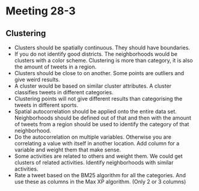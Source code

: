 # Meeting 28-3

## Clustering
- Clusters should be spatially continuous. They should have boundaries.
- If you do not identify good districts. The neighborhoods would be clusters 
with a color scheme. Clustering is more than category, it is also the amount of 
tweets in a region. 
- Clusters should be close to on another. Some points are outliers and give 
weird results.
- A cluster would be based on similar cluster attributes. A cluster classifies 
tweets in different categories.
- Clustering points will not give different results than categorising the 
tweets in different sports.
- Spatial autocorrelation should be applied onto the entire data set. 
Neighborhoods should be defined out of that and then with the amount of tweets 
from a region should be used to identify the category of that neighborhood.
- Do the autocorrelation on multiple variables. Otherwise you are correlating 
a value with itself in another location. Add column for a variable and weight 
them that make sense.
- Some activities are related to others and weight them. We could get clusters 
of related activities. Identify neighborhoods with similar activities.
- Rate a tweet based on the BM25 algorithm for all the categories. And use 
these as columns in the Max XP algorithm. (Only 2 or 3 columns)
